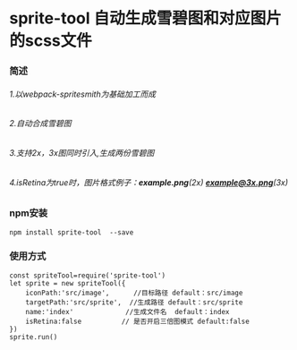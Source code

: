 
sprite-tool 自动生成雪碧图和对应图片的scss文件
===

### 简述

###### 1.以webpack-spritesmith为基础加工而成
###### 2.自动合成雪碧图
###### 3.支持2x，3x图同时引入,生成两份雪碧图
###### 4.isRetina为true时，图片格式例子：**example.png**(2x) **example@3x.png**(3x)



### npm安装

```
npm install sprite-tool  --save
```


### 使用方式
```
const spriteTool=require('sprite-tool')
let sprite = new spriteTool({
    iconPath:'src/image',      //目标路径 default：src/image
    targetPath:'src/sprite',  //生成路径 default：src/sprite
    name:'index'             //生成文件名  default：index
    isRetina:false          // 是否开启三倍图模式 default:false
})
sprite.run()
```


